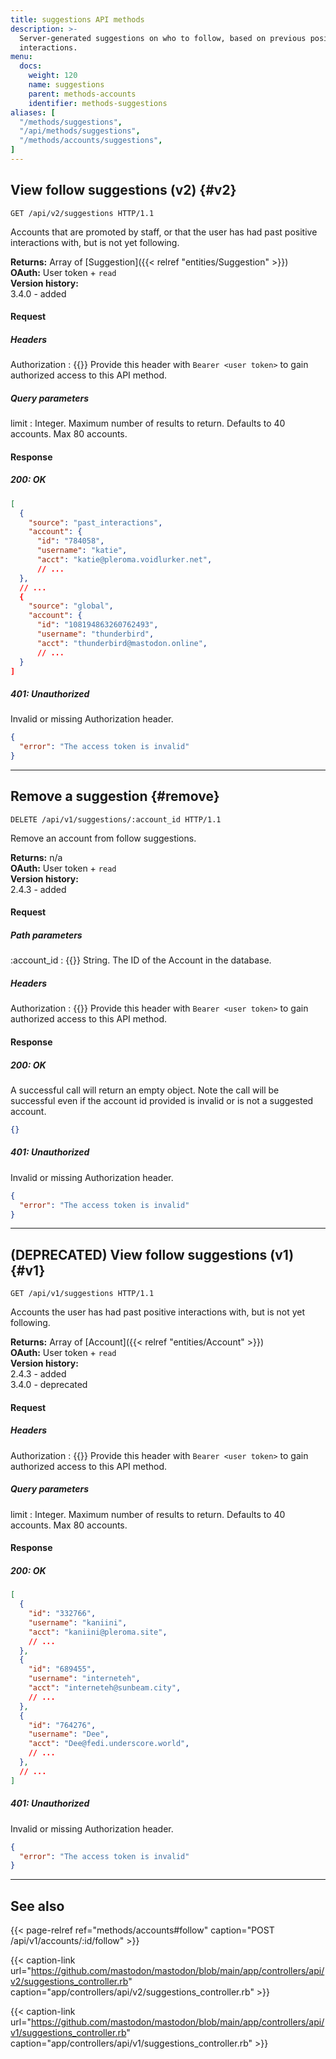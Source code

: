 ```yaml
---
title: suggestions API methods
description: >-
  Server-generated suggestions on who to follow, based on previous positive
  interactions.
menu:
  docs:
    weight: 120
    name: suggestions
    parent: methods-accounts
    identifier: methods-suggestions
aliases: [
  "/methods/suggestions",
  "/api/methods/suggestions",
  "/methods/accounts/suggestions",
]
---
```


<style>
#TableOfContents ul ul ul {display: none}
</style>

## View follow suggestions (v2) {#v2}

```http
GET /api/v2/suggestions HTTP/1.1
```

Accounts that are promoted by staff, or that the user has had past positive interactions with, but is not yet following.

**Returns:** Array of [Suggestion]({{< relref "entities/Suggestion" >}})\
**OAuth:** User token + `read`\
**Version history:**\
3.4.0 - added

#### Request
##### Headers

Authorization
: {{<required>}} Provide this header with `Bearer <user token>` to gain authorized access to this API method.

##### Query parameters

limit
: Integer. Maximum number of results to return. Defaults to 40 accounts. Max 80 accounts.

#### Response
##### 200: OK

```json
[
  {
    "source": "past_interactions",
    "account": {
      "id": "784058",
      "username": "katie",
      "acct": "katie@pleroma.voidlurker.net",
      // ...
  },
  // ...
  {
    "source": "global",
    "account": {
      "id": "108194863260762493",
      "username": "thunderbird",
      "acct": "thunderbird@mastodon.online",
      // ...
  }
]
```

##### 401: Unauthorized

Invalid or missing Authorization header.

```json
{
  "error": "The access token is invalid"
}
```

---

## Remove a suggestion {#remove}

```http
DELETE /api/v1/suggestions/:account_id HTTP/1.1
```

Remove an account from follow suggestions.

**Returns:** n/a\
**OAuth:** User token + `read`\
**Version history:**\
2.4.3 - added

#### Request

##### Path parameters

:account_id
: {{<required>}} String. The ID of the Account in the database.

##### Headers

Authorization
: {{<required>}} Provide this header with `Bearer <user token>` to gain authorized access to this API method.

#### Response
##### 200: OK

A successful call will return an empty object. Note the call will be successful even if the account id provided is invalid or is not a suggested account.

```json
{}
```

##### 401: Unauthorized

Invalid or missing Authorization header.

```json
{
  "error": "The access token is invalid"
}
```

---

## (DEPRECATED) View follow suggestions (v1) {#v1}

```http
GET /api/v1/suggestions HTTP/1.1
```

Accounts the user has had past positive interactions with, but is not yet following.

**Returns:** Array of [Account]({{< relref "entities/Account" >}})\
**OAuth:** User token + `read`\
**Version history:**\
2.4.3 - added\
3.4.0 - deprecated

#### Request
##### Headers

Authorization
: {{<required>}} Provide this header with `Bearer <user token>` to gain authorized access to this API method.

##### Query parameters

limit
: Integer. Maximum number of results to return. Defaults to 40 accounts. Max 80 accounts.

#### Response
##### 200: OK

```json
[
  {
    "id": "332766",
    "username": "kaniini",
    "acct": "kaniini@pleroma.site",
    // ...
  },
  {
    "id": "689455",
    "username": "interneteh",
    "acct": "interneteh@sunbeam.city",
    // ...
  },
  {
    "id": "764276",
    "username": "Dee",
    "acct": "Dee@fedi.underscore.world",
    // ...
  },
  // ...
]
```

##### 401: Unauthorized

Invalid or missing Authorization header.

```json
{
  "error": "The access token is invalid"
}
```

---

## See also

{{< page-relref ref="methods/accounts#follow" caption="POST /api/v1/accounts/:id/follow" >}}

{{< caption-link url="https://github.com/mastodon/mastodon/blob/main/app/controllers/api/v2/suggestions_controller.rb" caption="app/controllers/api/v2/suggestions_controller.rb" >}}

{{< caption-link url="https://github.com/mastodon/mastodon/blob/main/app/controllers/api/v1/suggestions_controller.rb" caption="app/controllers/api/v1/suggestions_controller.rb" >}}

